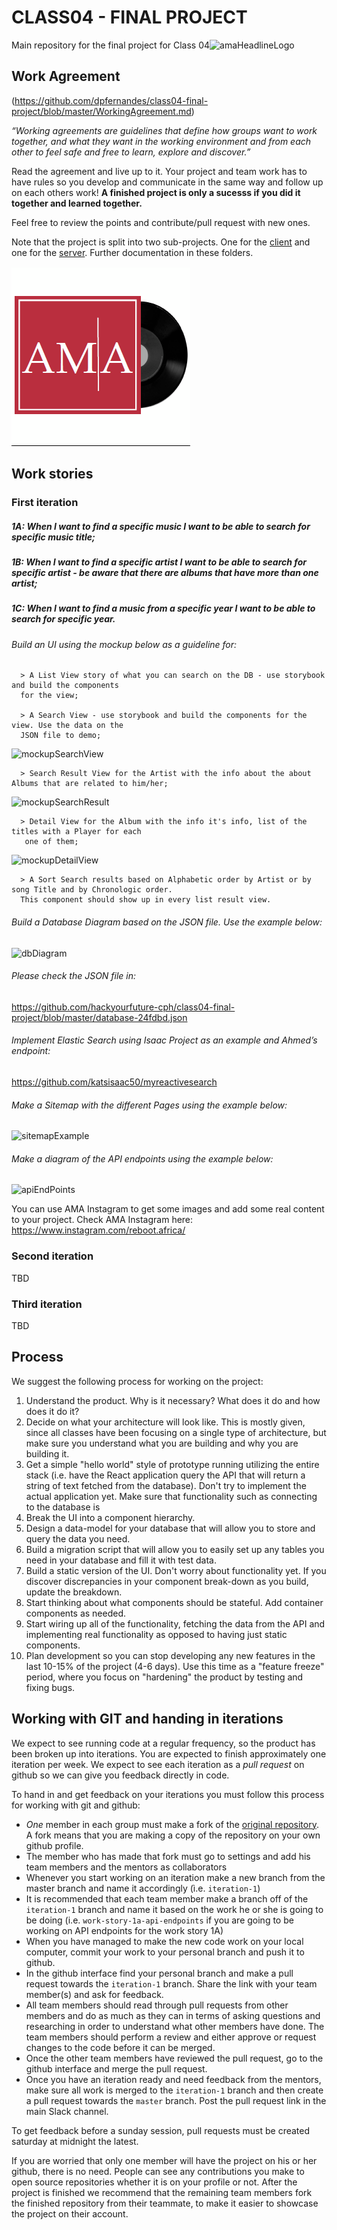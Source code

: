 # CLASS04 - FINAL PROJECT
Main repository for the final project for Class 04![amaHeadlineLogo](../class04-final-project/blob/master/ama-headline-logo.png)

## Work Agreement
(https://github.com/dpfernandes/class04-final-project/blob/master/WorkingAgreement.md)

_“Working agreements are guidelines that define how groups want to work together, and what they want in the working environment and from each other to feel safe and free to learn, explore and discover.”_

Read the agreement and live up to it. Your project and team work has to have rules so you develop and communicate in the same way and follow up on each others work! **A finished project is only a sucesss if you did it together and learned together.**

Feel free to review the points and contribute/pull request with new ones.

Note that the project is split into two sub-projects. One for the [client](/client) and one for the [server](server). Further documentation in these folders.

![Archiv für die Musik Afrikas - Universität Mainz](https://github.com/hackyourfuture-cph/class04-final-project/blob/master/ama1.png)

## Work stories

### First iteration

##### 1A: When I want to find a specific music I want to be able to search for specific music title;

##### 1B: When I want to find a specific artist I want to be able to search for specific artist - be aware that there are albums that have more than one artist;

##### 1C: When I want to find a music from a specific year I want to be able to search for specific year.

###### Build an UI using the mockup below as a guideline for:

      > A List View story of what you can search on the DB - use storybook and build the components 
      for the view;

      > A Search View - use storybook and build the components for the view. Use the data on the 
      JSON file to demo;
      
![mockupSearchView](https://github.com/dpfernandes/class04-final-project/blob/master/mockupSearchView.png)
    
      > Search Result View for the Artist with the info about the about Albums that are related to him/her;

![mockupSearchResult](https://github.com/dpfernandes/class04-final-project/blob/master/mockupSearchResult.png)      

      > Detail View for the Album with the info it's info, list of the titles with a Player for each
       one of them;

![mockupDetailView](https://github.com/dpfernandes/class04-final-project/blob/master/mockupDetailView.png)     

      > A Sort Search results based on Alphabetic order by Artist or by song Title and by Chronologic order. 
      This component should show up in every list result view.
    

###### Build a Database Diagram based on the JSON file. Use the example below:

![dbDiagram](https://github.com/dpfernandes/class04-final-project/blob/master/dbDiagram.png)


###### Please check the JSON file in: 
https://github.com/hackyourfuture-cph/class04-final-project/blob/master/database-24fdbd.json


###### Implement Elastic Search using Isaac Project as an example and Ahmed’s endpoint:

https://github.com/katsisaac50/myreactivesearch

###### Make a Sitemap with the different Pages using the example below:

![sitemapExample](https://github.com/dpfernandes/class04-final-project/blob/master/sitemapExample.png)

###### Make a diagram of the API endpoints using the example below:

![apiEndPoints](https://github.com/dpfernandes/class04-final-project/blob/master/apiEndpoints.png)

You can use AMA Instagram to get some images and add some real content to your project. 
Check AMA Instagram here: https://www.instagram.com/reboot.africa/

### Second iteration

TBD

### Third iteration

TBD

## Process

We suggest the following process for working on the project:

1. Understand the product. Why is it necessary? What does it do and how does it do it?
2. Decide on what your architecture will look like. This is mostly given, since all classes have been focusing on a single type of architecture, but make sure you understand what you are building and why you are building it.
3. Get a simple "hello world" style of prototype running utilizing the entire stack (i.e. have the React application query the API that will return a string of text fetched from the database). Don't try to implement the actual application yet. Make sure that functionality such as connecting to the database is 
4. Break the UI into a component hierarchy.
5. Design a data-model for your database that will allow you to store and query the data you need.
6. Build a migration script that will allow you to easily set up any tables you need in your database and fill it with test data.
7. Build a static version of the UI. Don't worry about functionality yet. If you discover discrepancies in your component break-down as you build, update the breakdown.
8. Start thinking about what components should be stateful. Add container components as needed.
9. Start wiring up all of the functionality, fetching the data from the API and implementing real functionality as opposed to having just static components.
10. Plan development so you can stop developing any new features in the last 10-15% of the project (4-6 days). Use this time as a "feature freeze" period, where you focus on "hardening" the product by testing and fixing bugs. 

## Working with GIT and handing in iterations

We expect to see running code at a regular frequency, so the product has been broken up into iterations. You are expected to finish approximately one iteration per week. We expect to see each iteration as a _pull request_ on github so we can give you feedback directly in code.

To hand in and get feedback on your iterations you must follow this process for working with git and github:
- *One* member in each group must make a fork of the [original repository](https://github.com/HackYourFuture-CPH). A fork means that you are making a copy of the repository on your own github profile.
- The member who has made that fork must go to settings and add his team members and the mentors as collaborators
- Whenever you start working on an iteration make a new branch from the master branch and name it accordingly (ì.e. `iteration-1`)
- It is recommended that each team member make a branch off of the `iteration-1` branch and name it based on the work he or she is going to be doing (i.e. `work-story-1a-api-endpoints` if you are going to be working on API endpoints for the work story 1A)
- When you have managed to make the new code work on your local computer, commit your work to your personal branch and push it to github.
- In the github interface find your personal branch and make a pull request towards the `iteration-1` branch. Share the link with your team member(s) and ask for feedback.
- All team members should read through pull requests from other members and do as much as they can in terms of asking questions and researching in order to understand what other members have done. The team members should perform a review and either approve or request changes to the code before it can be merged.
- Once the other team members have reviewed the pull request, go to the github interface and merge the pull request.
- Once you have an iteration ready and need feedback from the mentors, make sure all work is merged to the `iteration-1` branch and then create a pull request towards the `master` branch. Post the pull request link in the main Slack channel.

To get feedback before a sunday session, pull requests must be created saturday at midnight the latest.

If you are worried that only one member will have the project on his or her github, there is no need. People can see any contributions you make to open source repositories whether it is on your profile or not. After the project is finished we recommend that the remaining team members fork the finished repository from their teammate, to make it easier to showcase the project on their account.

